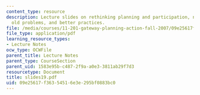 ```yaml
---
content_type: resource
description: Lecture slides on rethinking planning and participation, new technologies,
  old problems, and better practices.
file: /media/courses/11-201-gateway-planning-action-fall-2007/09e25617f36354516e3e295bf0883bc0_slides19.pdf
file_type: application/pdf
learning_resource_types:
- Lecture Notes
ocw_type: OCWFile
parent_title: Lecture Notes
parent_type: CourseSection
parent_uid: 1583e95b-c487-2f9a-a0e3-3811ab29f7d3
resourcetype: Document
title: slides19.pdf
uid: 09e25617-f363-5451-6e3e-295bf0883bc0
---
```

